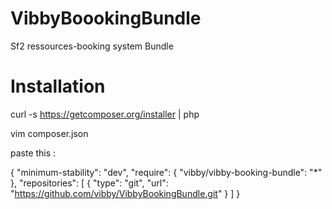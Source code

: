 VibbyBoookingBundle
===================

Sf2 ressources-booking system Bundle

Installation
===================

 
 curl -s https://getcomposer.org/installer | php
 
 vim composer.json
 
paste this :

 {
   "minimum-stability": "dev",
   "require": {
      "vibby/vibby-booking-bundle": "*"
   },
   "repositories": [
     {
          "type": "git",
          "url": "https://github.com/vibby/VibbyBookingBundle.git"
     }
   ]
 }
